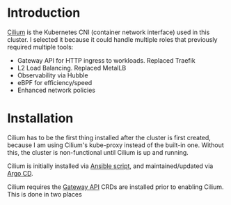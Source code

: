 # Introduction
[Cilium](https://cilium.io/) is the Kubernetes CNI (container network interface) used in this cluster. I selected it because it could handle multiple roles that previously required multiple tools:
* Gateway API for HTTP ingress to workloads. Replaced Traefik
* L2 Load Balancing. Replaced MetalLB
* Observability via Hubble
* eBPF for efficiency/speed
* Enhanced network policies

# Installation
Cilium has to be the first thing installed after the cluster is first created, because I am using Cilium's kube-proxy instead of the built-in one. Without this, the cluster is non-functional until Cilium is up and running.

Cilium is initially installed via [Ansible script](/_ansible), and maintained/updated via [Argo CD](/argocd).

Cilium requires the [Gateway API](https://gateway-api.sigs.k8s.io/) CRDs are installed prior to enabling Cilium. This is done in two places